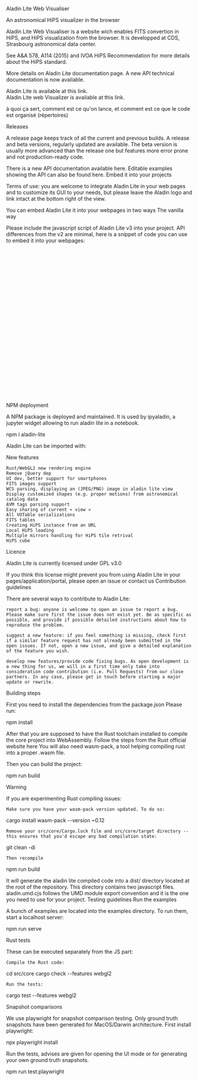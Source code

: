 Aladin Lite Web Visualiser

An astronomical HiPS visualizer in the browser

Aladin Lite Web Visualiser is a website wich enables FITS convertion in HiPS, and HiPS visualization from the browser. It is developped at CDS, Strasbourg astronomical data center.

See A&A 578, A114 (2015) and IVOA HiPS Recommendation for more details about the HiPS standard.

More details on Aladin Lite documentation page. A new API technical documentation is now available.


Aladin Lite is available at this link.  
Aladin Lite web Visualizer is available at this link.



à quoi ça sert, comment est ce qu'on lance, et comment est ce que le code est organisé (répertoires)




Releases

A release page keeps track of all the current and previous builds. A release and beta versions, regularly updated are available. The beta version is usually more advanced than the release one but features more error prone and not production-ready code.


There is a new API documentation available here. Editable examples showing the API can also be found here.
Embed it into your projects

Terms of use: you are welcome to integrate Aladin Lite in your web pages and to customize its GUI to your needs, but please leave the Aladin logo and link intact at the bottom right of the view.

You can embed Aladin Lite it into your webpages in two ways
The vanilla way

Please include the javascript script of Aladin Lite v3 into your project. API differences from the v2 are minimal, here is a snippet of code you can use to embed it into your webpages:

<!doctype html>
<html>
<head>
    <!-- Mandatory when setting up Aladin Lite v3 for a smartphones/tablet usage -->
    <meta name="viewport" content="width=device-width, height=device-height, initial-scale=1.0, user-scalable=no">
</head>
<body>

<div id="aladin-lite-div" style="width: 500px; height: 400px"></div>
<script type="text/javascript" src="https://aladin.cds.unistra.fr/AladinLite/api/v3/latest/aladin.js" charset="utf-8"></script>

<script type="text/javascript">
    let aladin;
    A.init.then(() => {
        aladin = A.aladin('#aladin-lite-div', {fov: 360, projection: "AIT", cooFrame: 'equatorial', showCooGridControl: true, showSimbadPointerControl: true, showCooGrid: true});
    });
</script>

</body>
</html>

NPM deployment

A NPM package is deployed and maintained. It is used by ipyaladin, a jupyter widget allowing to run aladin lite in a notebook.

npm i aladin-lite

Aladin Lite can be imported with:

<script type="module">
    import A from 'aladin-lite';
    // your code...
</script>

New features

    Rust/WebGL2 new rendering engine
    Remove jQuery dep
    UI dev, better support for smartphones
    FITS images support
    WCS parsing, displaying an (JPEG/PNG) image in aladin lite view
    Display customized shapes (e.g. proper motions) from astronomical catalog data
    AVM tags parsing support
    Easy sharing of current « view »
    All VOTable serializations
    FITS tables
    Creating HiPS instance from an URL
    Local HiPS loading
    Multiple mirrors handling for HiPS tile retrival
    HiPS cube

Licence

Aladin Lite is currently licensed under GPL v3.0

If you think this license might prevent you from using Aladin Lite in your pages/application/portal, please open an issue or contact us
Contribution guidelines

There are several ways to contribute to Aladin Lite:

    report a bug: anyone is welcome to open an issue to report a bug. Please make sure first the issue does not exist yet. Be as specific as possible, and provide if possible detailed instructions about how to reproduce the problem.

    suggest a new feature: if you feel something is missing, check first if a similar feature request has not already been submitted in the open issues. If not, open a new issue, and give a detailed explanation of the feature you wish.

    develop new features/provide code fixing bugs. As open development is a new thing for us, we will in a first time only take into consideration code contribution (i.e. Pull Requests) from our close partners. In any case, please get in touch before starting a major update or rewrite.

Building steps

First you need to install the dependencies from the package.json Please run:

npm install

After that you are supposed to have the Rust toolchain installed to compile the core project into WebAssembly. Follow the steps from the Rust official website here You will also need wasm-pack, a tool helping compiling rust into a proper .wasm file.

Then you can build the project:

npm run build

Warning

If you are experimenting Rust compiling issues:

    Make sure you have your wasm-pack version updated. To do so:

cargo install wasm-pack --version ~0.12

    Remove your src/core/Cargo.lock file and src/core/target directory -- this ensures that you'd escape any bad compilation state:

git clean -di

    Then recompile

npm run build

It will generate the aladin lite compiled code into a dist/ directory located at the root of the repository. This directory contains two javascript files. aladin.umd.cjs follows the UMD module export convention and it is the one you need to use for your project.
Testing guidelines
Run the examples

A bunch of examples are located into the examples directory. To run them, start a localhost server:

npm run serve

Rust tests

These can be executed separately from the JS part:

    Compile the Rust code:

cd src/core
cargo check --features webgl2

    Run the tests:

cargo test --features webgl2

Snapshot comparisons

We use playwright for snapshot comparison testing. Only ground truth snapshots have been generated for MacOS/Darwin architecture. First install playwright:

npx playwright install

Run the tests, advises are given for opening the UI mode or for generating your own ground truth snapshots.

npm run test:playwright